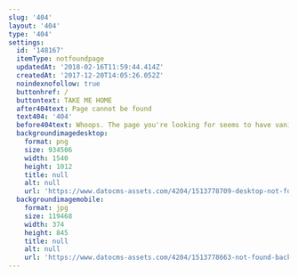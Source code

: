```yaml
---
slug: '404'
layout: '404'
type: '404'
settings:
  id: '148167'
  itemType: notfoundpage
  updatedAt: '2018-02-16T11:59:44.414Z'
  createdAt: '2017-12-20T14:05:26.052Z'
  noindexnofollow: true
  buttonhref: /
  buttontext: TAKE ME HOME
  after404text: Page cannot be found
  text404: '404'
  before404text: Whoops. The page you're looking for seems to have vanished into the stars...
  backgroundimagedesktop:
    format: png
    size: 934506
    width: 1540
    height: 1012
    title: null
    alt: null
    url: 'https://www.datocms-assets.com/4204/1513778709-desktop-not-found.png'
  backgroundimagemobile:
    format: jpg
    size: 119468
    width: 374
    height: 845
    title: null
    alt: null
    url: 'https://www.datocms-assets.com/4204/1513778663-not-found-background.jpg'
---
```



